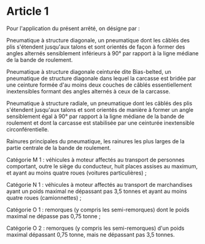 # Article 1

Pour l'application du présent arrêté, on désigne par :

Pneumatique à structure diagonale, un pneumatique dont les câblés des plis s'étendent jusqu'aux talons et sont orientés de façon à former des angles alternés sensiblement inférieurs à 90° par rapport à la ligne médiane de la bande de roulement.

Pneumatique à structure diagonale ceinturée dite Bias-belted, un pneumatique de structure diagonale dans lequel la carcasse est bridée par une ceinture formée d'au moins deux couches de câblés essentiellement inextensibles formant des angles alternés à ceux de la carcasse.

Pneumatique à structure radiale, un pneumatique dont les câblés des plis s'étendent jusqu'aux talons et sont orientés de manière à former un angle sensiblement égal à 90° par rapport à la ligne médiane de la bande de roulement et dont la carcasse est stabilisée par une ceinturée inextensible circonférentielle.

Rainures principales du pneumatique, les rainures les plus larges de la partie centrale de la bande de roulement.

Catégorie M 1 : véhicules à moteur affectés au transport de personnes comportant, outre le siège du conducteur, huit places assises au maximum, et ayant au moins quatre roues (voitures particulières) ;

Catégorie N 1 : véhicules à moteur affectés au transport de marchandises ayant un poids maximal ne dépassant pas 3,5 tonnes et ayant au moins quatre roues (camionnettes) ;

Catégorie O 1 : remorques (y compris les semi-remorques) dont le poids maximal ne dépasse pas 0,75 tonne ;

Catégorie O 2 : remorques (y compris les semi-remorques) d'un poids maximal dépassant 0,75 tonne, mais ne dépassant pas 3,5 tonnes.
